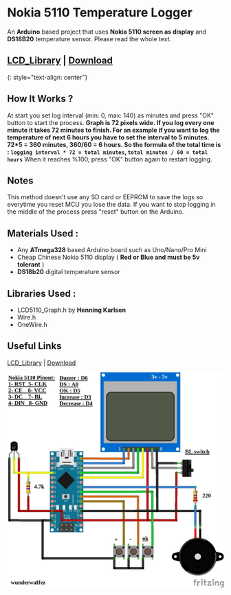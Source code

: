 # Nokia 5110 Temperature Logger
An **Arduino** based project that uses **Nokia 5110 screen as display** and **DS18B20** temperature sensor. Please read the whole text.

## [LCD_Library](http://www.rinkydinkelectronics.com/library.php?id=48) | [Download](https://github.com/Wunderwaffez/5110_temp_logger)
{: style="text-align: center"}


## How It Works ?
At start you set log interval (min: 0, max: 140) as minutes and press "OK" button to start the process.
**Graph is 72 pixels wide. If you log every one minute it takes 72 minutes to finish. For an example if you want to log the temperature of next 6 hours you have to set the interval to 5 minutes. 72*5 = 360 minutes, 360/60 = 6 hours. So the formula of the total time is : `logging interval * 72 = total minutes`, `total minutes / 60 = total hours`**
When it reaches %100, press "OK" button again to restart logging.

## Notes
This method doesn't use any SD card or EEPROM to save the logs so everytime you reset MCU you lose the data.
If you want to stop logging in the middle of the process press "reset" button on the Arduino.

## Materials Used :
- Any **ATmega328** based Arduino board such as Uno/Nano/Pro Mini
- Cheap Chinese Nokia 5110 display ( **Red or Blue and must be 5v tolerant** )
- **DS18b20** digital temperature sensor

## Libraries Used :
- LCD5110_Graph.h by **Henning Karlsen**
- Wire.h
- OneWire.h

## Useful Links

 [LCD_Library](http://www.rinkydinkelectronics.com/library.php?id=48) | [Download](https://github.com/Wunderwaffez/5110_temp_logger)

![Fritzing Schematic](connections.jpg)


